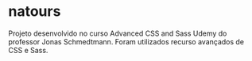 # natours
Projeto desenvolvido no curso Advanced CSS and Sass Udemy do professor Jonas Schmedtmann. Foram utilizados recurso avançados de CSS e Sass. 
